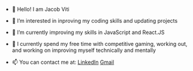 - 👋 Hello! I am Jacob Viti
- 👀 I’m interested in inproving my coding skills and updating projects
- 🌱 I’m currently improving my skills in JavaScript and React.JS
- 🧔 I currently spend my free time with competitive gaming, working out, and working on improving myself technically and mentally  

- 📫 You can contact me at:
[LinkedIn](https://www.linkedin.com/in/jacob-viti/)
[Gmail](thevitij64@gmail.com)

